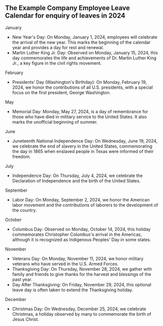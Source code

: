 ## The Example Company Employee Leave Calendar for enquiry of leaves in 2024

January
- New Year's Day: On Monday, January 1, 2024, employees will celebrate the arrival of the new year. This marks the beginning of the calendar year and provides a day for rest and renewal.
- Martin Luther King Jr. Day: Observed on Monday, January 15, 2024, this day commemorates the life and achievements of Dr. Martin Luther King Jr., a key figure in the civil rights movement.

February
- Presidents' Day (Washington's Birthday): On Monday, February 19, 2024, we honor the contributions of all U.S. presidents, with a special focus on the first president, George Washington.

May
- Memorial Day: Monday, May 27, 2024, is a day of remembrance for those who have died in military service to the United States. It also marks the unofficial beginning of summer.

June
- Juneteenth National Independence Day: On Wednesday, June 19, 2024, we celebrate the end of slavery in the United States, commemorating the day in 1865 when enslaved people in Texas were informed of their freedom.

July
- Independence Day: On Thursday, July 4, 2024, we celebrate the Declaration of Independence and the birth of the United States.

September
- Labor Day: On Monday, September 2, 2024, we honor the American labor movement and the contributions of laborers to the development of the country.

October
- Columbus Day: Observed on Monday, October 14, 2024, this holiday commemorates Christopher Columbus's arrival in the Americas, although it is recognized as Indigenous Peoples' Day in some states.

November
- Veterans Day: On Monday, November 11, 2024, we honor military veterans who have served in the U.S. Armed Forces.
- Thanksgiving Day: On Thursday, November 28, 2024, we gather with family and friends to give thanks for the harvest and blessings of the past year.
- Day After Thanksgiving: On Friday, November 29, 2024, this optional leave day is often taken to extend the Thanksgiving holiday.

December
- Christmas Day: On Wednesday, December 25, 2024, we celebrate Christmas, a holiday observed by many to commemorate the birth of Jesus Christ.
